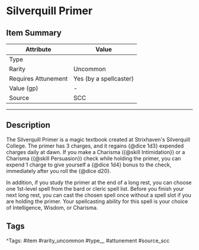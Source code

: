 # Silverquill Primer

## Item Summary

| Attribute            | Value                        |
|----------------------|------------------------------|
| Type                 |   |
| Rarity               | Uncommon             |
| Requires Attunement  | Yes (by a spellcaster)                |
| Value (gp)           | -    |
| Source               | SCC |

---

## Description

The Silverquill Primer is a magic textbook created at Strixhaven's Silverquill College. The primer has 3 charges, and it regains {@dice 1d3} expended charges daily at dawn. If you make a Charisma ({@skill Intimidation}) or a Charisma ({@skill Persuasion}) check while holding the primer, you can expend 1 charge to give yourself a {@dice 1d4} bonus to the check, immediately after you roll the {@dice d20}.

In addition, if you study the primer at the end of a long rest, you can choose one 1st-level spell from the bard or cleric spell list. Before you finish your next long rest, you can cast the chosen spell once without a spell slot if you are holding the primer. Your spellcasting ability for this spell is your choice of Intelligence, Wisdom, or Charisma.

## Tags

^Tags: #item #rarity_uncommon #type__ #attunement #source_scc